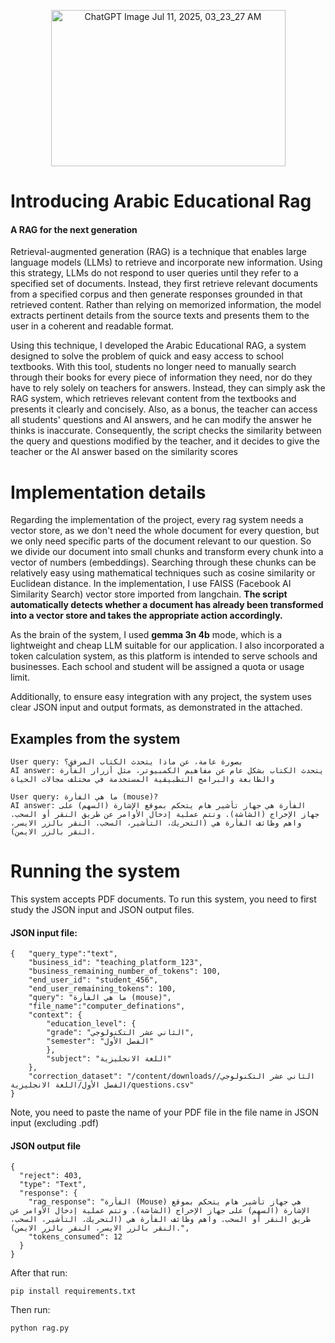 <p align="center">
  <img width="375" height="250" alt="ChatGPT Image Jul 11, 2025, 03_23_27 AM" src="https://github.com/user-attachments/assets/a6c65a7b-3afc-4c25-93f5-81cd2651b76a" />
</p>

<h1>Introducing Arabic Educational Rag</h1>
<h4>A RAG for the next generation</h4>
<p>Retrieval-augmented generation (RAG) is a technique that enables large language models (LLMs) to retrieve and incorporate new information. Using this strategy, LLMs do not respond to user queries until they refer to a specified set of documents.
  Instead, they first retrieve relevant documents from a specified corpus and then generate responses grounded in that retrieved content.
  Rather than relying on memorized information, the model extracts pertinent details from the source texts and presents them to the user in a coherent and readable format.</p>

<p>Using this technique, I developed the Arabic Educational RAG, a system designed to solve the problem of quick and easy access to school textbooks.
  With this tool, students no longer need to manually search through their books for every piece of information they need, nor do they have to rely solely on teachers for answers.
  Instead, they can simply ask the RAG system, which retrieves relevant content from the textbooks and presents it clearly and concisely. 
  Also, as a bonus, the teacher can access all students' questions and AI answers, and he can modify the answer he thinks is inaccurate.
  Consequently, the script checks the similarity between the query and questions modified by the teacher, and it decides to give the teacher or the AI answer based on the similarity scores</p>

<h1>Implementation details</h1>
<p>Regarding the implementation of the project, every rag system needs a vector store, as we don't need the whole document for every question, but we only need specific parts of the document relevant to our question.
  So we divide our document into small chunks and transform every chunk into a vector of numbers (embeddings). Searching through these chunks can be relatively easy using mathematical techniques such as cosine similarity or Euclidean distance. 
  In the implementation, I use FAISS (Facebook AI Similarity Search) vector store imported from langchain. <b>The script automatically detects whether a document has already been transformed into a vector store and takes the appropriate action accordingly.</b></p>
<p>As the brain of the system, I used <b>gemma 3n 4b</b> mode, which is a lightweight and cheap LLM suitable for our application. I also incorporated a token calculation system, as this platform is intended to serve schools and businesses. Each school and student will be assigned a quota or usage limit.</p>
<p>Additionally, to ensure easy integration with any project, the system uses clear JSON input and output formats, as demonstrated in the attached.</p>
<h2>Examples from the system</h2>

```
User query: بصورة عامة، عن ماذا يتحدث الكتاب المرفق؟
AI answer: يتحدث الكتاب بشكل عام عن مفاهيم الكمبيوتر، مثل أزرار الفأرة والطابعة والبرامج التطبيقية المستخدمة في مختلف مجالات الحياة
```
```
User query: ما هي الفأرة (mouse)?
AI answer: الفأرة هي جهاز تأشير هام يتحكم بموقع الإشارة (السهم) على جهاز الإخراج (الشاشة). وتتم عملية إدخال الأوامر عن طريق النقر أو السحب. واهم وظائف الفأرة هي (التحريك، التأشير، السحب، النقر بالزر الايسر، النقر بالزر الايمن).
```

<h1>Running the system</h1>
<p> This system accepts PDF documents. To run this system, you need to first study the JSON input and JSON output files. </p>

<h4>JSON input file:</h4>

```
{   "query_type":"text",
    "business_id": "teaching_platform_123",
    "business_remaining_number_of_tokens": 100,
    "end_user_id": "student_456",
    "end_user_remaining_tokens": 100,
    "query": "ما هي الفأرة (mouse)",
    "file_name":"computer_definations",
    "context": {
        "education_level": {
        "grade": "الثاني عشر التكنولوجي",
        "semester": "الفصل الأول"
        },
        "subject": "اللغة الانجليزية"
    },
    "correction_dataset": "/content/downloads/الثاني عشر التكنولوجي/الفصل الأول/اللغة الانجليزية/questions.csv"
}
```

<p>Note, you need to paste the name of your PDF file in the file name in JSON input (excluding .pdf)</p>
<h4>JSON output file</h4>

```
{
  "reject": 403,
  "type": "Text",
  "response": {
    "rag_response": "الفأرة (Mouse) هي جهاز تأشير هام يتحكم بموقع الإشارة (السهم) على جهاز الإخراج (الشاشة). وتتم عملية إدخال الأوامر عن طريق النقر أو السحب. واهم وظائف الفأرة هي (التحريك، التأشير، السحب، النقر بالزر الايسر، النقر بالزر الايمن).",
    "tokens_consumed": 12
  }
}
```

<p>After that run:</p>

```
pip install requirements.txt
```

<p>Then run:</p>

```
python rag.py
```
